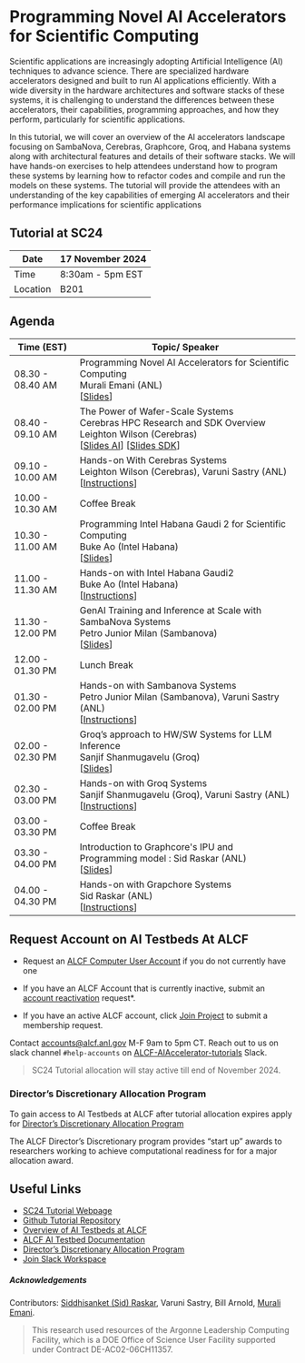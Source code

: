 # Programming Novel AI Accelerators for Scientific Computing

Scientific applications are increasingly adopting Artificial Intelligence (AI) techniques to advance science. There are specialized hardware accelerators designed and built to run AI applications efficiently. With a wide diversity in the hardware architectures and software stacks of these systems, it is challenging to understand the differences between these accelerators, their capabilities, programming approaches, and how they perform, particularly for scientific applications. 

In this tutorial, we will cover an overview of the AI accelerators landscape focusing on SambaNova, Cerebras, Graphcore, Groq, and Habana systems along with architectural features and details of their software stacks. We will have hands-on exercises to help attendees understand how to program these systems by learning how to refactor codes and compile and run the models on these systems. The tutorial will provide the attendees with an understanding of the key capabilities of emerging AI accelerators and their performance implications for scientific applications

<!-- In this tutorial, we will cover an overview of the AI accelerators landscape with a focus on SambaNova, Cerebras, Graphcore, Groq, and Habana systems along with architectural features and details of their software stacks. We will have hands-on exercises that will help attendees understand how to program these systems by learning how to refactor codes written in standard AI framework implementations and compile and run the models on these systems. The tutorial will enable the attendees with an understanding of the key capabilities of emerging AI accelerators and their performance implications for scientific applications. -->


## Tutorial at SC24

| Date      | 17 November 2024       |
|-----------|------------------------|
| Time      |  8:30am - 5pm EST      |
| Location  |  B201                  |


## Agenda

|      Time (EST)       |                        Topic/ Speaker                                                              |
|-----------------------|----------------------------------------------------------------------------------------------------|
|    08.30 - 08.40 AM   |  Programming Novel AI Accelerators for Scientific Computing <br> Murali Emani (ANL) <br> [[Slides](./Slides/ALCF-AITestbed-SC24-tutorial.pdf)]        |
|    08.40 - 09.10 AM   |  The Power of Wafer-Scale Systems <br> Cerebras HPC Research and SDK Overview <br> Leighton Wilson (Cerebras) <br> [[Slides AI](./Slides/Sc24%20Cerebras%20AI%20Overview.pdf)]  [[Slides SDK](./Slides/SC24%20Cerebras%20SDK.pdf)]                                       |
|    09.10 - 10.00 AM   |  Hands-on With Cerebras Systems <br> Leighton Wilson (Cerebras), Varuni Sastry (ANL) <br> [[Instructions](./Cerebras/)] | 
|    10.00 - 10.30 AM   |  Coffee Break | 
|    10.30 - 11.00 AM   |  Programming Intel Habana Gaudi 2 for Scientific Computing <br> Buke Ao (Intel Habana) <br> [[Slides](./Slides/SC24%20Intel%20Habana.pdf)]  |
|    11.00 - 11.30 AM   |  Hands-on with Intel Habana Gaudi2 <br> Buke Ao (Intel Habana) <br> [[Instructions](./Habana/)]  |
|    11.30 - 12.00 PM   |  GenAI Training and Inference at Scale with SambaNova Systems <br> Petro Junior Milan (Sambanova) <br> [[Slides](./Slides/SC24%20SambaNova.pdf)]  |
|    12.00 - 01.30 PM   |  Lunch Break | 
|    01.30 - 02.00 PM   |  Hands-on with Sambanova Systems <br> Petro Junior Milan (Sambanova), Varuni Sastry (ANL) <br> [[Instructions](./Sambanova/)]  |
|    02.00 - 02.30 PM   |  Groq’s approach to HW/SW Systems for LLM Inference <br> Sanjif Shanmugavelu (Groq) <br> [[Slides](./Slides/SC24%20Groq.pdf)]  |
|    02.30 - 03.00 PM   |  Hands-on with Groq Systems <br> Sanjif Shanmugavelu (Groq), Varuni Sastry (ANL) <br> [[Instructions](./Groq/)]  |
|    03.00 - 03.30 PM   |  Coffee Break | 
|    03.30 - 04.00 PM   |  Introduction to Graphcore's IPU and Programming model : Sid Raskar (ANL) <br> [[Slides](./Slides/SC24%20Graphcore.pdf)]  |
|    04.00 - 04.30 PM   |  Hands-on with Grapchore Systems <br> Sid Raskar (ANL) <br> [[Instructions](./Graphcore/)]  |



<!-- ## Instructions for Hands-On Session

* [SambaNova](./SambaNova/README.md)                                    
* [Graphcore](./Graphcore/README.md)  
* [Cerebras](./Cerebras/README.md)    
* [Groq](./Groq/README.md)        
* [Habana](./Habana/README.md)       -->


## Request Account on AI Testbeds At ALCF

* Request an [ALCF Computer User Account](https://accounts.alcf.anl.gov/accountRequest) if you do not currently have one
* If you have an ALCF Account that is currently inactive, submit an [account reactivation](https://accounts.alcf.anl.gov/accountReactivate) request*.
* If you have an active ALCF account, click [Join Project](https://accounts.alcf.anl.gov/joinProject) to submit a membership request. 
  
  <!-- Specify the following in your request: 
  Project Name: `aitestbed_tutorial` -->

Contact accounts@alcf.anl.gov M-F 9am to 5pm CT. 
Reach out to us on slack channel `#help-accounts` on [ALCF-AIAccelerator-tutorials](https://join.slack.com/t/alcf-aiacc-tutorials/shared_invite/zt-25yjc7tnm-AlqTNcWrbH0c1KVNEExTuw) Slack. 

>SC24 Tutorial allocation will stay active till end of November 2024. 

### Director’s Discretionary Allocation Program

To gain access to AI Testbeds at ALCF after tutorial allocation expires apply for [Director’s Discretionary Allocation Program](https://www.alcf.anl.gov/science/directors-discretionary-allocation-program)

The ALCF Director’s Discretionary program provides “start up” awards to researchers working to achieve computational readiness for for a major allocation award.



## Useful Links 

* [SC24 Tutorial Webpage](https://sc24.conference-program.com/presentation/?id=tut111&sess=sess413)
* [Github Tutorial Repository](https://github.com/argonne-lcf/AIaccelerators-SC24-tutorial)
* [Overview of AI Testbeds at ALCF](https://www.alcf.anl.gov/alcf-ai-testbed)
* [ALCF AI Testbed Documentation](https://www.alcf.anl.gov/support/ai-testbed-userdocs/)
* [Director’s Discretionary Allocation Program](https://www.alcf.anl.gov/science/directors-discretionary-allocation-program)
* [Join Slack Workspace](https://join.slack.com/t/alcf-aiacc-tutorials/shared_invite/zt-2uma9x2zm-PDm9dlnGZqtO~_DkANZwWA)

##### Acknowledgements

Contributors: [Siddhisanket (Sid) Raskar](https://sraskar.github.io/), Varuni Sastry, Bill Arnold, [Murali Emani](https://memani1.github.io/). 

> This research used resources of the Argonne Leadership Computing Facility, which is a DOE Office of Science User Facility supported under Contract DE-AC02-06CH11357.

